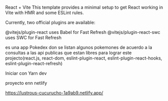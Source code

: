 React + Vite
This template provides a minimal setup to get React working in Vite with HMR and some ESLint rules.

Currently, two official plugins are available:

@vitejs/plugin-react uses Babel for Fast Refresh
@vitejs/plugin-react-swc uses SWC for Fast Refresh

es una app Pokedex don se listan algunos pokemones de acuerdo a la consultas a las api publicas que estan libres para lograr este projecto(react.js, react-dom, eslint-plugin-react, eslint-plugin-react-hooks, eslint-plugin-react-refresh)

Iniciar con Yarn dev

proyecto enn netlify

https://lustrous-cucurucho-1a9ab9.netlify.app/
